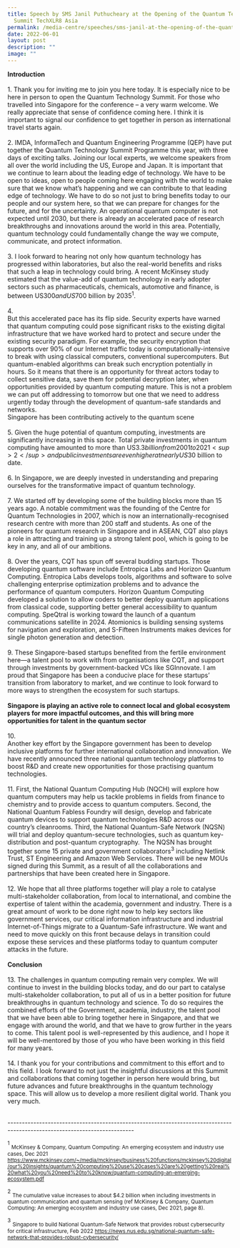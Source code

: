 ```yaml
---
title: Speech by SMS Janil Puthucheary at the Opening of the Quantum Technology
  Summit TechXLR8 Asia
permalink: /media-centre/speeches/sms-janil-at-the-opening-of-the-quantum-technology/
date: 2022-06-01
layout: post
description: ""
image: ""
---
```

<strong>Introduction</strong><br>
<br>
1.<span style="white-space: pre;">		</span>Thank you for inviting me to join you here today. It is especially nice to be here in person to open the Quantum Technology Summit. For those who travelled into Singapore for the conference – a very warm welcome. We really appreciate that sense of confidence coming here. I think it is important to signal our confidence to get together in person as international travel starts again.&nbsp;<br>
<br>
2.<span style="white-space: pre;">		</span>IMDA, InformaTech and Quantum Engineering Programme (QEP) have put together the Quantum Technology Summit Programme this year, with three days of exciting talks. Joining our local experts, we welcome speakers from all over the world including the US, Europe and Japan. It is important that we continue to learn about the leading edge of technology. We have to be open to ideas, open to people coming here engaging with the world to make sure that we know what’s happening and we can contribute to that leading edge of technology. We have to do so not just to bring benefits today to our people and our system here, so that we can prepare for changes for the future, and for the uncertainty. An operational quantum computer is not expected until 2030, but there is already an accelerated pace of research breakthroughs and innovations around the world in this area. Potentially, quantum technology could fundamentally change the way we compute, communicate, and protect information.&nbsp;<br>
<br>
3.<span style="white-space: pre;">		</span>I look forward to hearing not only how quantum technology has progressed within laboratories, but also the real-world benefits and risks that such a leap in technology could bring. A recent McKinsey study estimated that the value-add of quantum technology in early adopter sectors such as pharmaceuticals, chemicals, automotive and finance, is between US$300 and US$700 billion by 2035<sup>1</sup>.<br>
<br>
4.<span style="white-space: pre;">		</span>But this accelerated pace has its flip side. Security experts have warned that quantum computing could pose significant risks to the existing digital infrastructure that we have worked hard to protect and secure under the existing security paradigm. For example, the security encryption that supports over 90% of our Internet traffic today is computationally-intensive to break with using classical computers, conventional supercomputers. But quantum-enabled algorithms can break such encryption potentially in hours. So it means that there is an opportunity for threat actors today to collect sensitive data, save them for potential decryption later, when opportunities provided by quantum computing mature. This is not a problem we can put off addressing to tomorrow but one that we need to address urgently today through the development of quantum-safe standards and networks.<br>
Singapore has been contributing actively to the quantum scene<br>
<br>
5.<span style="white-space: pre;">		</span>Given the huge potential of quantum computing, investments are significantly increasing in this space. Total private investments in quantum computing have amounted to more than US$3.3 billion from 2001 to 2021<sup>2</sup> and public investments are even higher at nearly US$30 billion to date.&nbsp;<br>
<br>
6.<span style="white-space: pre;">		</span>In Singapore, we are deeply invested in understanding and preparing ourselves for the transformative impact of quantum technology.<br>
<br>
7.<span style="white-space: pre;">		</span>We started off by developing some of the building blocks more than 15 years ago. A notable commitment was the founding of the Centre for Quantum Technologies in 2007, which is now an internationally-recognised research centre with more than 200 staff and students. As one of the pioneers for quantum research in Singapore and in ASEAN, CQT also plays a role in attracting and training up a strong talent pool, which is going to be key in any, and all of our ambitions.&nbsp;<br>
<br>
8.<span style="white-space: pre;">		</span>Over the years, CQT has spun off several budding startups. Those developing quantum software include Entropica Labs and Horizon Quantum Computing. Entropica Labs develops tools, algorithms and software to solve challenging enterprise optimization problems and to advance the performance of quantum computers. Horizon Quantum Computing developed a solution to allow coders to better deploy quantum applications from classical code, supporting better general accessibility to quantum computing. SpeQtral is working toward the launch of a quantum communications satellite in 2024. Atomionics is building sensing systems for navigation and exploration, and S-Fifteen Instruments makes devices for single photon generation and detection.<br>
<br>
9.<span style="white-space: pre;">		</span>These Singapore-based startups benefited from the fertile environment here—a talent pool to work with from organisations like CQT, and support through investments by government-backed VCs like SGInnovate. I am proud that Singapore has been a conducive place for these startups’ transition from laboratory to market, and we continue to look forward to more ways to strengthen the ecosystem for such startups.&nbsp;<br>
<br>
<strong>Singapore is playing an active role to connect local and global ecosystem players for more impactful outcomes, and this will bring more opportunities for talent in the quantum sector<br>
</strong><br>
10.<span style="white-space: pre;">		</span>Another key effort by the Singapore government has been to develop inclusive platforms for further international collaboration and innovation. We have recently announced three national quantum technology platforms to boost R&amp;D and create new opportunities for those practising quantum technologies.&nbsp;<br>
<br>
11.<span style="white-space: pre;">		</span>First, the National Quantum Computing Hub (NQCH) will explore how quantum computers may help us tackle problems in fields from finance to chemistry and to provide access to quantum computers. Second, the National Quantum Fabless Foundry will design, develop and fabricate quantum devices to support quantum technologies R&amp;D across our country’s cleanrooms. Third, the National Quantum-Safe Network (NQSN) will trial and deploy quantum-secure technologies, such as quantum key-distribution and post-quantum cryptography.&nbsp; The NQSN has brought together some 15 private and government collaborators<sup>3</sup> including Netlink Trust, ST Engineering and Amazon Web Services. There will be new MOUs signed during this Summit, as a result of all the collaborations and partnerships that have been created here in Singapore.<br>
<br>
12.<span style="white-space: pre;">		</span>We hope that all three platforms together will play a role to catalyse multi-stakeholder collaboration, from local to international, and combine the expertise of talent within the academia, government and industry. There is a great amount of work to be done right now to help key sectors like government services, our critical information infrastructure and industrial Internet-of-Things migrate to a Quantum-Safe infrastructure. We want and need to move quickly on this front because delays in transition could expose these services and these platforms today to quantum computer attacks in the future.&nbsp;&nbsp;<br>
<br>
<strong>Conclusion</strong><br>
<br>
13.<span style="white-space: pre;">		</span>The challenges in quantum computing remain very complex. We will continue to invest in the building blocks today, and do our part to catalyse multi-stakeholder collaboration, to put all of us in a better position for future breakthroughs in quantum technology and science. To do so requires the combined efforts of the Government, academia, industry, the talent pool that we have been able to bring together here in Singapore, and that we engage with around the world, and that we have to grow further in the years to come. This talent pool is well-represented by this audience, and I hope it will be well-mentored by those of you who have been working in this field for many years.<br>
<br>
14.<span style="white-space: pre;">		</span>I thank you for your contributions and commitment to this effort and to this field. I look forward to not just the insightful discussions at this Summit and collaborations that coming together in person here would bring, but future advances and future breakthroughs in the quantum technology space. This will allow us to develop a more resilient digital world. Thank you very much.<br>
<div>&nbsp;</div>
--------------------------------------------------------------------------------------------------------------------------
<p><sup>1</sup>&nbsp;<sub>McKinsey &amp; Company, Quantum Computing: An emerging ecosystem and industry use cases, Dec 2021 <a rel="noopener noreferrer" target="_blank" href="https://www.mckinsey.com/~/media/mckinsey/business%20functions/mckinsey%20digital/our%20insights/quantum%20computing%20use%20cases%20are%20getting%20real%20what%20you%20need%20to%20know/quantum-computing-an-emerging-ecosystem.pdf">https://www.mckinsey.com/~/media/mckinsey/business%20functions/mckinsey%20digital/our%20insights/quantum%20computing%20use%20cases%20are%20getting%20real%20what%20you%20need%20to%20know/quantum-computing-an-emerging-ecosystem.pdf</a></sub></p>
<p><sup>2</sup>&nbsp;<sub>The cumulative value increases to about $4.2 billion when including investments in quantum communication and quantum sensing (ref McKinsey &amp; Company, Quantum Computing: An emerging ecosystem and industry use cases, Dec 2021, page 8).</sub></p>
<p><sup>3</sup>&nbsp;<sub>Singapore to build National Quantum-Safe Network that provides robust cybersecurity for critical infrastructure, Feb 2022&nbsp;<a rel="noopener noreferrer" target="_blank" href="https://news.nus.edu.sg/national-quantum-safe-network-that-provides-robust-cybersecurity/">https://news.nus.edu.sg/national-quantum-safe-network-that-provides-robust-cybersecurity/</a>&nbsp;</sub></p>
